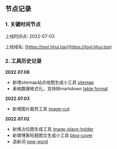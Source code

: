 节点记录
---

### 1. 关键时间节点

上线时间点: 2022-07-03

上线域名: [https://tool.hhui.top](https://tool.hhui.top)

### 2. 工具历史记录

**2022.07.08**

- 新增sitemap站点地图生成小工具 [sitemap](https://tool.hhui.top/tools/devops/sitemap)
- 表格数据格式化，支持转markdown [table format](https://tool.hhui.top/tools/text/table_format/)

**2022.07.03**

- 新增图片裁剪工具 [image-cut](https://tool.hhui.top/tools/image/cut/)

**2022.07.02**

- 新增占位图生成工具 [image-place-holder](https://tool.hhui.top/tools/merge/imgholder/)
- 新增博客标题图文生成小工具 [blog-cover](https://tool.hhui.top/tools/merge/blogCover/)
- 造新词 [new-word](https://tool.hhui.top/tools/text/newWord/)
